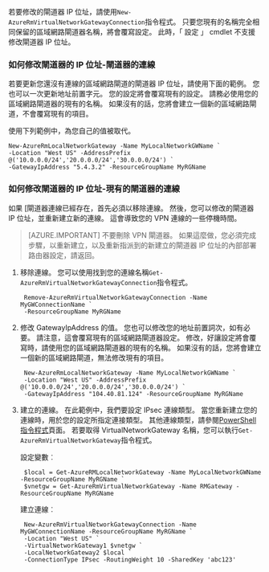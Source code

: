若要修改的閘道器 IP 位址，請使用`New-AzureRmVirtualNetworkGatewayConnection`指令程式。 只要您現有的名稱完全相同保留的區域網路閘道器名稱，將會覆寫設定。 此時，「 設定 」 cmdlet 不支援修改閘道器 IP 位址。

### <a name="gwipnoconnection"></a>如何修改閘道器的 IP 位址-閘道器的連線

若要更新您還沒有連線的區域網路閘道的閘道器 IP 位址，請使用下面的範例。 您也可以一次更新地址前置字元。 您的設定將會覆寫現有的設定。 請務必使用您的區域網路閘道器的現有的名稱。 如果沒有的話，您將會建立一個新的區域網路閘道，不會覆寫現有的項目。

使用下列範例中，為您自己的值被取代。

    New-AzureRmLocalNetworkGateway -Name MyLocalNetworkGWName `
    -Location "West US" -AddressPrefix @('10.0.0.0/24','20.0.0.0/24','30.0.0.0/24') `
    -GatewayIpAddress "5.4.3.2" -ResourceGroupName MyRGName


### <a name="gwipwithconnection"></a>如何修改閘道器的 IP 位址-現有的閘道器的連線

如果 [閘道器連線已經存在，首先必須以移除連線。 然後，您可以修改的閘道器 IP 位址，並重新建立新的連線。 這會導致您的 VPN 連線的一些停機時間。


>[AZURE.IMPORTANT] 不要刪除 VPN 閘道器。 如果這麼做，您必須完成步驟，以重新建立，以及重新指派到的新建立的閘道器 IP 位址的內部部署路由器設定，請返回。
 

1. 移除連線。 您可以使用找到您的連線名稱`Get-AzureRmVirtualNetworkGatewayConnection`指令程式。

        Remove-AzureRmVirtualNetworkGatewayConnection -Name MyGWConnectionName `
        -ResourceGroupName MyRGName

2. 修改 GatewayIpAddress 的值。 您也可以修改您的地址前置詞次，如有必要。 請注意，這會覆寫現有的區域網路閘道器設定。 修改，好讓設定將會覆寫時，請使用您的區域網路閘道器的現有的名稱。 如果沒有的話，您將會建立一個新的區域網路閘道，無法修改現有的項目。

        New-AzureRmLocalNetworkGateway -Name MyLocalNetworkGWName `
        -Location "West US" -AddressPrefix @('10.0.0.0/24','20.0.0.0/24','30.0.0.0/24') `
        -GatewayIpAddress "104.40.81.124" -ResourceGroupName MyRGName

3. 建立的連線。 在此範例中，我們要設定 IPsec 連線類型。 當您重新建立您的連線時，用於您的設定所指定連接類型。 其他連線類型，請參閱[PowerShell 指令程式](https://msdn.microsoft.com/library/mt603611.aspx)頁面。  若要取得 VirtualNetworkGateway 名稱，您可以執行`Get-AzureRmVirtualNetworkGateway`指令程式。

    設定變數︰

        $local = Get-AzureRMLocalNetworkGateway -Name MyLocalNetworkGWName -ResourceGroupName MyRGName `
        $vnetgw = Get-AzureRmVirtualNetworkGateway -Name RMGateway -ResourceGroupName MyRGName

    建立連線︰
    
        New-AzureRmVirtualNetworkGatewayConnection -Name MyGWConnectionName -ResourceGroupName MyRGName `
        -Location "West US" `
        -VirtualNetworkGateway1 $vnetgw `
        -LocalNetworkGateway2 $local `
        -ConnectionType IPsec -RoutingWeight 10 -SharedKey 'abc123'

